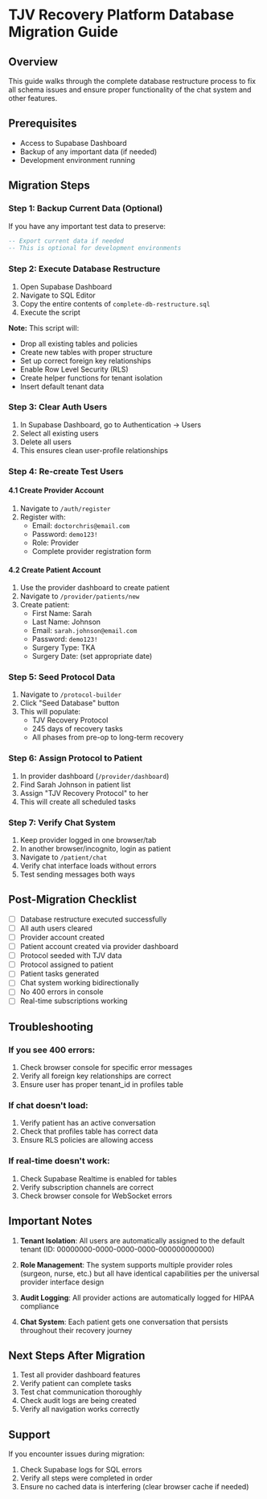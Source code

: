 # TJV Recovery Platform Database Migration Guide

## Overview
This guide walks through the complete database restructure process to fix all schema issues and ensure proper functionality of the chat system and other features.

## Prerequisites
- Access to Supabase Dashboard
- Backup of any important data (if needed)
- Development environment running

## Migration Steps

### Step 1: Backup Current Data (Optional)
If you have any important test data to preserve:

```sql
-- Export current data if needed
-- This is optional for development environments
```

### Step 2: Execute Database Restructure
1. Open Supabase Dashboard
2. Navigate to SQL Editor
3. Copy the entire contents of `complete-db-restructure.sql`
4. Execute the script

**Note:** This script will:
- Drop all existing tables and policies
- Create new tables with proper structure
- Set up correct foreign key relationships
- Enable Row Level Security (RLS)
- Create helper functions for tenant isolation
- Insert default tenant data

### Step 3: Clear Auth Users
1. In Supabase Dashboard, go to Authentication → Users
2. Select all existing users
3. Delete all users
4. This ensures clean user-profile relationships

### Step 4: Re-create Test Users

#### 4.1 Create Provider Account
1. Navigate to `/auth/register`
2. Register with:
   - Email: `doctorchris@email.com`
   - Password: `demo123!`
   - Role: Provider
   - Complete provider registration form

#### 4.2 Create Patient Account
1. Use the provider dashboard to create patient
2. Navigate to `/provider/patients/new`
3. Create patient:
   - First Name: Sarah
   - Last Name: Johnson
   - Email: `sarah.johnson@email.com`
   - Password: `demo123!`
   - Surgery Type: TKA
   - Surgery Date: (set appropriate date)

### Step 5: Seed Protocol Data
1. Navigate to `/protocol-builder`
2. Click "Seed Database" button
3. This will populate:
   - TJV Recovery Protocol
   - 245 days of recovery tasks
   - All phases from pre-op to long-term recovery

### Step 6: Assign Protocol to Patient
1. In provider dashboard (`/provider/dashboard`)
2. Find Sarah Johnson in patient list
3. Assign "TJV Recovery Protocol" to her
4. This will create all scheduled tasks

### Step 7: Verify Chat System
1. Keep provider logged in one browser/tab
2. In another browser/incognito, login as patient
3. Navigate to `/patient/chat`
4. Verify chat interface loads without errors
5. Test sending messages both ways

## Post-Migration Checklist

- [ ] Database restructure executed successfully
- [ ] All auth users cleared
- [ ] Provider account created
- [ ] Patient account created via provider dashboard
- [ ] Protocol seeded with TJV data
- [ ] Protocol assigned to patient
- [ ] Patient tasks generated
- [ ] Chat system working bidirectionally
- [ ] No 400 errors in console
- [ ] Real-time subscriptions working

## Troubleshooting

### If you see 400 errors:
1. Check browser console for specific error messages
2. Verify all foreign key relationships are correct
3. Ensure user has proper tenant_id in profiles table

### If chat doesn't load:
1. Verify patient has an active conversation
2. Check that profiles table has correct data
3. Ensure RLS policies are allowing access

### If real-time doesn't work:
1. Check Supabase Realtime is enabled for tables
2. Verify subscription channels are correct
3. Check browser console for WebSocket errors

## Important Notes

1. **Tenant Isolation**: All users are automatically assigned to the default tenant (ID: 00000000-0000-0000-0000-000000000000)

2. **Role Management**: The system supports multiple provider roles (surgeon, nurse, etc.) but all have identical capabilities per the universal provider interface design

3. **Audit Logging**: All provider actions are automatically logged for HIPAA compliance

4. **Chat System**: Each patient gets one conversation that persists throughout their recovery journey

## Next Steps After Migration

1. Test all provider dashboard features
2. Verify patient can complete tasks
3. Test chat communication thoroughly
4. Check audit logs are being created
5. Verify all navigation works correctly

## Support

If you encounter issues during migration:
1. Check Supabase logs for SQL errors
2. Verify all steps were completed in order
3. Ensure no cached data is interfering (clear browser cache if needed)